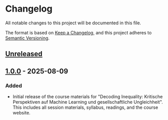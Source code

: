 # Changelog

All notable changes to this project will be documented in this file.

The format is based on [Keep a Changelog](https://keepachangelog.com/en/1.0.0/),
and this project adheres to [Semantic Versioning](https://semver.org/spec/v2.0.0.html).

## [Unreleased](https://github.com/DHBern/decoding-inequality-2025/compare/v1.0.0...HEAD)

## [1.0.0](https://github.com/DHBern/decoding-inequality-2025/releases/tag/v1.0.0) - 2025-08-09

### Added

-   Initial release of the course materials for "Decoding Inequality: Kritische Perspektiven auf Machine Learning und gesellschaftliche Ungleichheit". This includes all session materials, syllabus, readings, and the course website.
